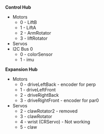 **Control Hub**
- Motors
  - 0 - LiftB
  - 1 - LiftA
  - 2 - ArmRotator
  - 3 - liftRotator
- Servos
- I2C Bus 0
  - 0 - colorSensor
  - 1 - imu

**Expansion Hub**
- Motors
    - 0 - driveLeftBack - encoder for perp
    - 1 - driveLeftFront
    - 2 - driveRightBack 
    - 3 - driveRightFront - encoder for par0
- Servos
  - 2 - clawRotator2 - removed
  - 3 - clawRotator
  - 4 - wrist (CRServo) - Not working
  - 5 - claw


